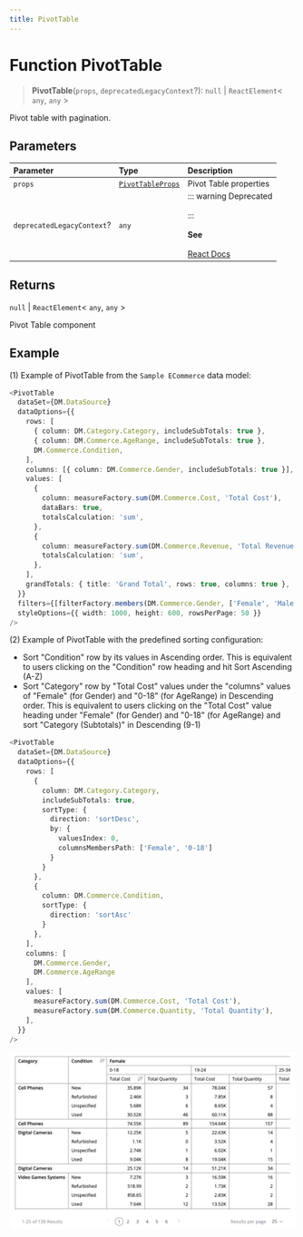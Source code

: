 ```yaml
---
title: PivotTable
---
```


# Function PivotTable <Badge type="alpha" text="Alpha" />

> **PivotTable**(`props`, `deprecatedLegacyContext`?): `null` \| `ReactElement`\< `any`, `any` \>

Pivot table with pagination.

## Parameters

| Parameter | Type | Description |
| :------ | :------ | :------ |
| `props` | [`PivotTableProps`](../interfaces/interface.PivotTableProps.md) | Pivot Table properties |
| `deprecatedLegacyContext`? | `any` | ::: warning Deprecated<br /><br />:::<br /><br />**See**<br /><br />[React Docs](https://legacy.reactjs.org/docs/legacy-context.html#referencing-context-in-lifecycle-methods) |

## Returns

`null` \| `ReactElement`\< `any`, `any` \>

Pivot Table component

## Example

(1) Example of PivotTable from the `Sample ECommerce` data model:

```ts
<PivotTable
  dataSet={DM.DataSource}
  dataOptions={{
    rows: [
      { column: DM.Category.Category, includeSubTotals: true },
      { column: DM.Commerce.AgeRange, includeSubTotals: true },
      DM.Commerce.Condition,
    ],
    columns: [{ column: DM.Commerce.Gender, includeSubTotals: true }],
    values: [
      {
        column: measureFactory.sum(DM.Commerce.Cost, 'Total Cost'),
        dataBars: true,
        totalsCalculation: 'sum',
      },
      {
        column: measureFactory.sum(DM.Commerce.Revenue, 'Total Revenue'),
        totalsCalculation: 'sum',
      },
    ],
    grandTotals: { title: 'Grand Total', rows: true, columns: true },
  }}
  filters={[filterFactory.members(DM.Commerce.Gender, ['Female', 'Male'])]}
  styleOptions={{ width: 1000, height: 600, rowsPerPage: 50 }}
/>
```

(2) Example of PivotTable with the predefined sorting configuration:
- Sort "Condition" row by its values in Ascending order. This is equivalent to users clicking on the "Condition" row heading and hit Sort Ascending (A-Z)
- Sort "Category" row by "Total Cost" values under the "columns" values of "Female" (for Gender) and "0-18" (for AgeRange) in Descending order.
This is equivalent to users clicking on the "Total Cost" value heading under "Female" (for Gender) and "0-18" (for AgeRange) and sort "Category (Subtotals)" in Descending (9-1)

```ts
<PivotTable
  dataSet={DM.DataSource}
  dataOptions={{
    rows: [
      {
        column: DM.Category.Category,
        includeSubTotals: true,
        sortType: {
          direction: 'sortDesc',
          by: {
            valuesIndex: 0,
            columnsMembersPath: ['Female', '0-18']
          }
        }
      },
      {
        column: DM.Commerce.Condition,
        sortType: {
          direction: 'sortAsc'
        }
      },
    ],
    columns: [
      DM.Commerce.Gender,
      DM.Commerce.AgeRange
    ],
    values: [
      measureFactory.sum(DM.Commerce.Cost, 'Total Cost'),
      measureFactory.sum(DM.Commerce.Quantity, 'Total Quantity'),
    ],
  }}
/>
```

<img src="../../../img/pivot-sorting-example-1.png" width="800px" />
